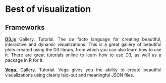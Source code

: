 # Best of visualization

<div align='justify'>

## Frameworks

**[D3.js](https://www.d3-graph-gallery.com/)** Gallery. Tutorial. The de facto language for creating beautiful, interactive and dynamic visualizations. This is a great gallery of beautiful plots created using the D3 library, from which you can also learn how to use it. There are great tutorials online to learn how to use D3, as well as a package in R for it.

**[Vega.](https://vega.github.io/vega/)** Gallery. Tutorial. Vega gives you the ability to create beautiful visualizations using clearly laid-out and meaningful JSON files.



</div>
